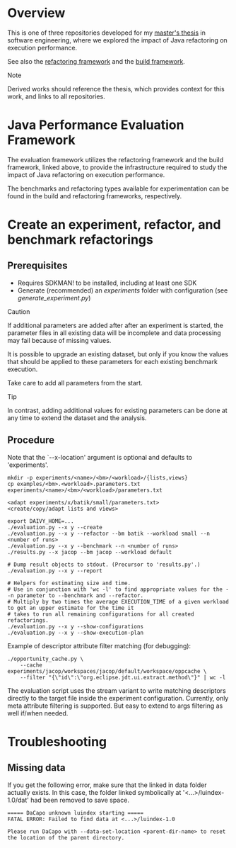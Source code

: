 # Overview
This is one of three repositories developed for my [master's thesis](https://lup.lub.lu.se/student-papers/search/publication/9204484) in software engineering, where we explored the impact of Java refactoring on execution performance.

See also the [refactoring framework](https://github.com/kaohl/alfine-refactoring) and the [build framework](https://github.com/kaohl/daivy).

> [!NOTE]
> Derived works should reference the thesis, which provides context for this work, and links to all repositories.

# Java Performance Evaluation Framework
The evaluation framework utilizes the refactoring framework and the build framework, linked above, to provide the infrastructure required to study the impact of Java refactoring on execution performance.

The benchmarks and refactoring types available for experimentation can be found in the build and refactoring frameworks, respectively.

# Create an experiment, refactor, and benchmark refactorings
## Prerequisites
- Requires SDKMAN! to be installed, including at least one SDK
- Generate (recommended) an *experiments* folder with configuration (see *generate_experiment.py*)

> [!CAUTION]
> If additional parameters are added after after an experiment is started, the parameter files in all existing data will be incomplete and data processing may fail because of missing values.
>
> It is possible to upgrade an existing dataset, but only if you know the values that should be applied to these parameters for each existing benchmark execution.
>
> Take care to add all parameters from the start.

> [!TIP]
> In contrast, adding additional values for existing parameters can be done at any time to extend the dataset and the analysis.

## Procedure
Note that the `--x-location' argument is optional and defaults to 'experiments'.
```
mkdir -p experiments/<name>/<bm>/<workload>/{lists,views}
cp examples/<bm>.<workload>.parameters.txt experiments/<name>/<bm>/<workload>/parameters.txt

<adapt experiments/x/batik/small/parameters.txt>
<create/copy/adapt lists and views>

export DAIVY_HOME=...
./evaluation.py --x y --create
./evaluation.py --x y --refactor --bm batik --workload small --n <number of runs>
./evaluation.py --x y --benchmark --n <number of runs>
./results.py --x jacop --bm jacop --workload default

# Dump result objects to stdout. (Precursor to 'results.py'.)
./evaluation.py --x y --report

# Helpers for estimating size and time.
# Use in conjunction with 'wc -l' to find appropriate values for the --n parameter to --benchmark and --refactor.
# Multiply by two times the average EXECUTION_TIME of a given workload to get an upper estimate for the time it
# takes to run all remaining configurations for all created refactorings.
./evaluation.py --x y --show-configurations
./evaluation.py --x y --show-execution-plan
```

Example of descriptor attribute filter matching (for debugging):
```
./opportunity_cache.py \
    --cache experiments/jacop/workspaces/jacop/default/workspace/oppcache \
    --filter "{\"id\":\"org.eclipse.jdt.ui.extract.method\"}" | wc -l
```
The evaluation script uses the stream variant to write matching descriptors
directly to the target file inside the experiment configuration.
Currently, only meta attribute filtering is supported. But easy to extend
to args filtering as well if/when needed.

# Troubleshooting
## Missing data
If you get the following error, make sure that the linked in
data folder actually exists. In this case, the folder linked
symbolically at '<...>/luindex-1.0/dat' had been removed to
save space.
```
===== DaCapo unknown luindex starting =====
FATAL ERROR: Failed to find data at <...>/luindex-1.0

Please run DaCapo with --data-set-location <parent-dir-name> to reset the location of the parent directory.
```

